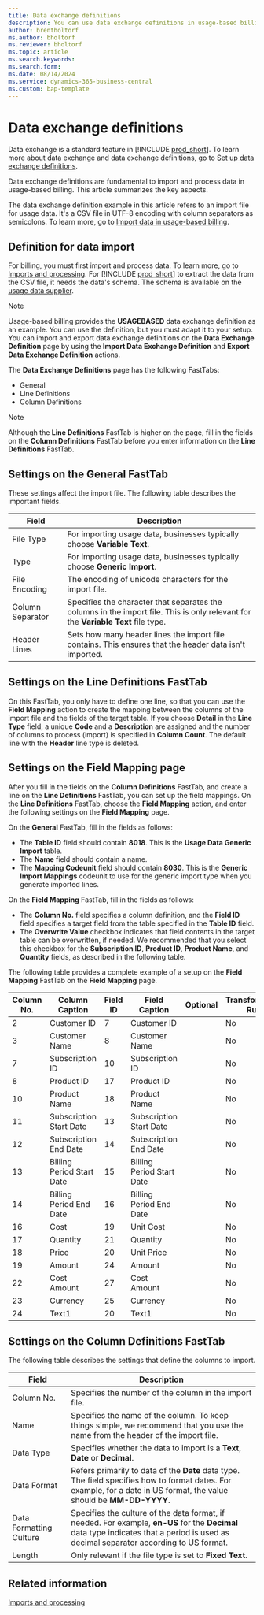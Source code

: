 ```yaml
---
title: Data exchange definitions
description: You can use data exchange definitions in usage-based billing.
author: brentholtorf
ms.author: bholtorf
ms.reviewer: bholtorf
ms.topic: article
ms.search.keywords: 
ms.search.form: 
ms.date: 08/14/2024
ms.service: dynamics-365-business-central
ms.custom: bap-template
---
```

# Data exchange definitions

Data exchange is a standard feature in [!INCLUDE [prod_short](../../includes/prod_short.md)]. To learn more about data exchange and data exchange definitions, go to [Set up data exchange definitions](../../across-how-to-set-up-data-exchange-definitions.md). 

Data exchange definitions are fundamental to import and process data in usage-based billing. This article summarizes the key aspects.

The data exchange definition example in this article refers to an import file for usage data. It's a CSV file in UTF-8 encoding with column separators as semicolons. To learn more, go to [Import data in usage-based billing](../processing-usage-data/imports-processing.md).

## Definition for data import

For billing, you must first import and process data. To learn more, go to [Imports and processing](../processing-usage-data/imports-processing.md). For [!INCLUDE [prod_short](../../includes/prod_short.md)] to extract the data from the CSV file, it needs the data's schema. The schema is available on the [usage data supplier](suppliers.md).

> [!NOTE]
> Usage-based billing provides the **USAGEBASED** data exchange definition as an example. You can use the definition, but you must adapt it to your setup. You can import and export data exchange definitions on the **Data Exchange Definition** page by using the **Import Data Exchange Definition** and **Export Data Exchange Definition** actions.

The **Data Exchange Definitions** page has the following FastTabs:

* General
* Line Definitions
* Column Definitions

> [!NOTE]
> Although the **Line Definitions** FastTab is higher on the page, fill in the fields on the **Column Definitions** FastTab before you enter information on the **Line Definitions** FastTab.

## Settings on the General FastTab

These settings affect the import file. The following table describes the important fields.

|Field  |Description  |
|---------|---------|
|File Type     | For importing usage data, businesses typically choose **Variable Text**.        |
|Type     | For importing usage data, businesses typically choose **Generic Import**.        |
|File Encoding     | The encoding of unicode characters for the import file.        |
|Column Separator     | Specifies the character that separates the columns in the import file. This is only relevant for the **Variable Text** file type.        |
|Header Lines     | Sets how many header lines the import file contains. This ensures that the header data isn't imported.        |

## Settings on the Line Definitions FastTab

On this FastTab, you only have to define one line, so that you can use the **Field Mapping** action to create the mapping between the columns of the import file and the fields of the target table. If you choose **Detail** in the **Line Type** field, a unique **Code** and a **Description** are assigned and the number of columns to process (import) is specified in **Column Count**. The default line with the **Header** line type is deleted.


## Settings on the Field Mapping page

After you fill in the fields on the **Column Definitions** FastTab, and create a line on the **Line Definitions** FastTab, you can set up the field mappings. On the **Line Definitions** FastTab, choose the **Field Mapping** action, and enter the following settings on the **Field Mapping** page. 

On the **General** FastTab, fill in the fields as follows:

   * The **Table ID** field should contain **8018**. This is the **Usage Data Generic Import** table.
   * The **Name** field should contain a name.
   * The **Mapping Codeunit** field should contain **8030**. This is the **Generic Import Mappings** codeunit to use for the generic import type when you generate imported lines.
    
On the **Field Mapping** FastTab, fill in the fields as follows:
    
   * The **Column No.** field specifies a column definition, and the **Field ID** field specifies a target field from the table specified in the **Table ID** field.
   * The **Overwrite Value** checkbox indicates that field contents in the target table can be overwritten, if needed. We recommended that you select this checkbox for the **Subscription ID**, **Product ID**, **Product Name**, and **Quantity** fields, as described in the following table.

The following table provides a complete example of a setup on the **Field Mapping** FastTab on the **Field Mapping** page.

|Column No.  |Column Caption  |Field ID  |Field Caption  |Optional  |Transformation Rule  |Overwrite Value  |Priority  |
|---------|---------|---------|---------|---------|---------|---------|---------|
|2    | Customer ID   |  7       |   Customer ID      | |No |No | 0|
|3    | Customer Name |  8       |   Customer Name      | |No | No| 0|
|7    | Subscription ID |10      |   Subscription ID      | |No | Yes | 0|
|8    | Product ID    |  17      |   Product ID      | |No | Yes| 0|
|10   | Product Name |   18      |    Product Name     | |No | Yes| 0|
|11   | Subscription Start Date  |  13  | Subscription Start Date| |No | No| 0|
|12   | Subscription End Date    | 14  | Subscription End Date  | |No | No| 0|
|13 | Billing Period Start Date| 15 | Billing Period Start Date | |No | No| 0|
|14 | Billing Period End Date  | 16  | Billing Period End Date  | |No | No| 0|
|16   | Cost        |  19      |   Unit Cost      | |No | No| 0|
|17   | Quantity    |  21      |  Quantity        | |No | Yes| 0|
|18   | Price       |  20      |  Unit Price      | |No | No| 0|
|19   | Amount      |  24      |  Amount          | |No | No| 0|
|22   | Cost Amount |   27     |  Cost Amount     | |No | No| 0|
|23   | Currency    |  25      |  Currency        | |No | No| 0|
|24   | Text1       | 20       |  Text1           | | No| No| 0|

## Settings on the Column Definitions FastTab

The following table describes the settings that define the columns to import.

|Field  |Description  |
|---------|---------|
|Column No.     | Specifies the number of the column in the import file.        |
|Name     |  Specifies the name of the column. To keep things simple, we recommend that you use the name from the header of the import file.       |
|Data Type     | Specifies whether the data to import is a **Text**, **Date** or **Decimal**.        |
|Data Format     | Refers primarily to data of the **Date** data type. The field specifies how to format dates. For example, for a date in US format, the value should be **MM-DD-YYYY**.        |
|Data Formatting Culture     | Specifies the culture of the data format, if needed. For example, **en-US** for the **Decimal** data type indicates that a period is used as decimal separator according to US format.        |
|Length     | Only relevant if the file type is set to **Fixed Text**.        |

## Related information

[Imports and processing](../processing-usage-data/imports-processing.md)
